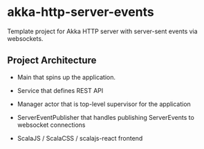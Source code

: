 # akka-http-server-events
Template project for Akka HTTP server with server-sent events via websockets.

## Project Architecture

- Main that spins up the application.

- Service that defines REST API

- Manager actor that is top-level supervisor for the application

- ServerEventPublisher that handles publishing ServerEvents to websocket connections

- ScalaJS / ScalaCSS / scalajs-react frontend
